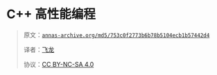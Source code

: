 # C++ 高性能编程

> 原文：[`annas-archive.org/md5/753c0f2773b6b78b5104ecb1b57442d4`](https://annas-archive.org/md5/753c0f2773b6b78b5104ecb1b57442d4)
> 
> 译者：[飞龙](https://github.com/wizardforcel)
> 
> 协议：[CC BY-NC-SA 4.0](http://creativecommons.org/licenses/by-nc-sa/4.0/)